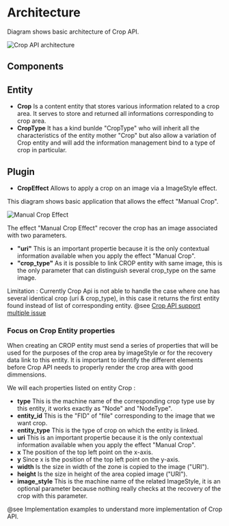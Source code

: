 # Architecture

Diagram shows basic architecture of Crop API.

![Crop API architecture](images/architecture.png)

## Components

Entity
------
- **Crop** Is a content entity that stores various information related to a crop area. It serves to store and returned all informations corresponding to crop area.
- **CropType** It has a kind bunlde "CropType" who will inherit all the characteristics of the entity mother "Crop" but also allow a variation of Crop entity and will add the information management bind to a type of crop in particular.

Plugin
------
- **CropEffect** Allows to apply a crop on an image via a ImageStyle effect.

This diagram shows basic application that allows the effect "Manual Crop".

![Manual Crop Effect](images/architecture_of_manual_crop.png)

The effect "Manual Crop Effect" recover the crop has an image associated with two parameters.

- **"uri"** This is an important propertie because it is the only contextual information available when you apply the effect "Manual Crop".
- **"crop_type"** As it is possible to link CROP entity with same image, this is the only parameter that can distinguish several crop_type on the same image.

Limitation :
Currently Crop Api is not able to handle the case where one has several identical crop (uri & crop_type), in this case it returns the first entity found instead of list of corresponding entity.
@see [Crop API support multiple issue]

[Crop API support multiple issue]: https://www.drupal.org/node/2617818

### Focus on Crop Entity properties

When creating an CROP entity must send a series of properties that will be used for the purposes of the crop area by imageStyle or for the recovery data link to this entity.
It is important to identify the different elements before Crop API needs to properly render the crop area with good dimmensions.

We will each properties listed on entity Crop :

- **type** This is the machine name of the corresponding crop type use by this entity, it works exactly as "Node" and "NodeType".
- **entity_id** This is the "FID" of "file" corresponding to the image that we want crop.
- **entity_type** This is the type of crop on which the entity is linked.
- **uri** This is an important propertie because it is the only contextual information available when you apply the effect "Manual Crop".
- **x** The position of the top left point on the x-axis.
- **y** Since x is the position of the top left point on the y-axis.
- **width** Is the size in width of the zone is copied to the image ("URI").
- **height** Is the size in height of the area copied image ("URI").
- **image_style** This is the machine name of the related ImageStyle, it is an optional parameter because nothing really checks at the recovery of the crop with this parameter.

@see Implementation examples to understand more implementation of Crop API.
